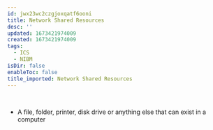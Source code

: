 ```yaml
---
id: jwx23wc2czgjoxqatf6ooni
title: Network Shared Resources
desc: ''
updated: 1673421974009
created: 1673421974009
tags:
  - ICS
  - NIBM
isDir: false
enableToc: false
title_imported: Network Shared Resources
---
```


 

-   A file, folder, printer, disk drive or anything else that can exist in a computer
